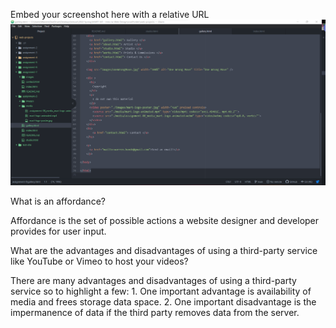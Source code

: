 Embed your screenshot here with a relative URL
![Screenshot](./images/assignment-8-screenshot.png)

What is an affordance?

Affordance is the set of possible actions a website designer and developer
provides for user input.

What are the advantages and disadvantages of using a third-party service
like YouTube or Vimeo to host your videos?

There are many advantages and disadvantages of using a third-party service so
to highlight a few: 1. One important advantage is availability of media and frees
storage data space.  2. One important disadvantage is the impermanence of data if
the third party removes data from the server.      
